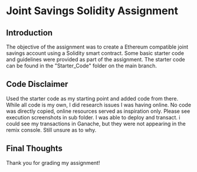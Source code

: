 # Joint Savings Solidity Assignment

## Introduction
The objective of the assignment was to create a Ethereum compatible joint savings account using a Solidity smart contract. Some basic starter code and guidelines were provided as part of the assignment. The starter code can be found in the "Starter_Code" folder on the main branch.

## Code Disclaimer
Used the starter code as my starting point and added code from there.
While all code is my own, I did research issues I was having online. No code was directly copied, online resources served as inspiration only.
Please see execution screenshots in sub folder.
I was able to deploy and transact. i could see my transactions in Ganache, but they were not appearing in the remix console. Still unsure as to why. 

## Final Thoughts
Thank you for grading my assignment!
